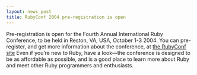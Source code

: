 ```yaml
---
layout: news_post
title: RubyConf 2004 pre-registration is open
---
```


Pre-registration is open for the Fourth Annual International Ruby
Conference, to be held in Reston, VA, <span class="caps">USA</span>,
October 1-3 2004. You can pre-register, and get more information about
the conference, at [the RubyConf site][1] Even if you’re new to Ruby,
have a look—the conference is designed to be as affordable as possible,
and is a good place to learn more about Ruby and meet other Ruby
programmers and enthusiasts.

[1]: http://www.rubycentral.org/conference 
